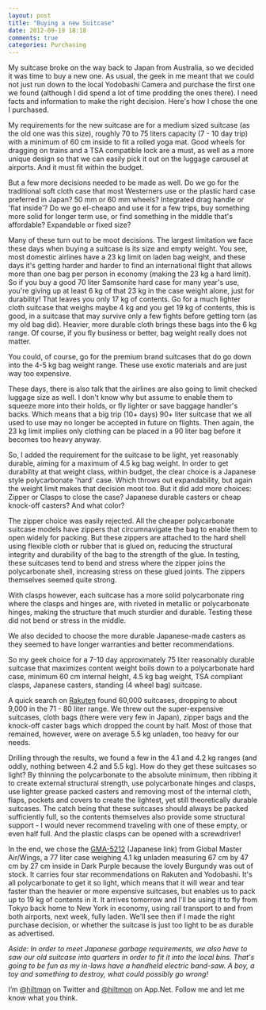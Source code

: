 ```yaml
---
layout: post
title: "Buying a new Suitcase"
date: 2012-09-19 18:18
comments: true
categories: Purchasing
---
```


My suitcase broke on the way back to Japan from Australia, so we decided it was time to buy a new one. As usual, the geek in me meant that we could not just run down to the local Yodobashi Camera and purchase the first one we found (although I did spend a lot of time prodding the ones there). I need facts and information to make the right decision. Here's how I chose the one I purchased.

My requirements for the new suitcase are for a medium sized suitcase (as the old one was this size), roughly 70 to 75 liters capacity (7 - 10 day trip) with a minimum of 60 cm inside to fit a rolled yoga mat. Good wheels for dragging on trains and a TSA compatible lock are a must, as well as a more unique design so that we can easily pick it out on the luggage carousel at airports. And it must fit within the budget.

But a few more decisions needed to be made as well. Do we go for the traditional soft cloth case that most Westerners use or the plastic hard case preferred in Japan? 50 mm or 60 mm wheels? Integrated drag handle or 'flat inside'? Do we go el-cheapo and use it for a few trips, buy something more solid for longer term use, or find something in the middle that's affordable? Expandable or fixed size?

Many of these turn out to be moot decisions. The largest limitation we face these days when buying a suitcase is its size and empty weight. You see, most domestic airlines have a 23 kg limit on laden bag weight, and these days it's getting harder and harder to find an international flight that allows more than one bag per person in economy (making the 23 kg a hard limit). So if you buy a good 70 liter Samsonite hard case for many year's use, you're giving up at least 6 kg of that 23 kg in the case weight alone, just for durability! That leaves you only 17 kg of contents. Go for a much lighter cloth suitcase that weighs maybe 4 kg and you get 19 kg of contents, this is good, in a suitcase that may survive only a few fights before getting torn (as my old bag did). Heavier, more durable cloth brings these bags into the 6 kg range. Of course, if you fly business or better, bag weight really does not matter.

You could, of course, go for the premium brand suitcases that do go down into the 4-5 kg bag weight range. These use exotic materials and are just way too expensive.

These days, there is also talk that the airlines are also going to limit checked luggage size as well. I don't know why but assume to enable them to squeeze more into their holds, or fly lighter or save baggage handler's backs. Which means that a big trip (10+ days) 90+ liter suitcase that we all used to use may no longer be accepted in future on flights. Then again, the 23 kg limit implies only clothing can be placed in a 90 liter bag before it becomes too heavy anyway.

So, I added the requirement for the suitcase to be light, yet reasonably durable, aiming for a maximum of 4.5 kg bag weight. In order to get durability at that weight class, within budget, the clear choice is a Japanese style polycarbonate 'hard' case. Which throws out expandability, but again the weight limit makes that decision moot too. But it did add more choices: Zipper or Clasps to close the case? Japanese durable casters or cheap knock-off casters? And what color?

The zipper choice was easily rejected. All the cheaper polycarbonate suitcase models have zippers that circumnavigate the bag to enable them to open widely for packing. But these zippers are attached to the hard shell using flexible cloth or rubber that is glued on, reducing the structural integrity and durability of the bag to the strength of the glue. In testing, these suitcases tend to bend and stress where the zipper joins the polycarbonate shell, increasing stress on these glued joints. The zippers themselves seemed quite strong.

With clasps however, each suitcase has a more solid polycarbonate ring where the clasps and hinges are, with riveted in metallic or polycarbonate hinges, making the structure that much sturdier and durable. Testing these did not bend or stress in the middle. 

We also decided to choose the more durable Japanese-made casters as they seemed to have longer warranties and better recommendations.

So my geek choice for a 7-10 day approximately 75 liter reasonably durable suitcase that maximizes content weight boils down to a polycarbonate hard case, minimum 60 cm internal height, 4.5 kg bag weight, TSA compliant clasps, Japanese casters, standing (4 wheel bag) suitcase.

A quick search on [Rakuten](http://www.rakuten.co.jp) found 60,000 suitcases, dropping to about 9,000 in the 71 - 80 liter range. We threw out the super-expensive suitcases, cloth bags (there were very few in Japan), zipper bags and the knock-off caster bags which dropped the count by half. Most of those that remained, however, were on average 5.5 kg unladen, too heavy for our needs.

Drilling through the results, we found a few in the 4.1 and 4.2 kg ranges (and oddly, nothing between 4.2 and 5.5 kg). How do they get these suitcases so light? By thinning the polycarbonate to the absolute minimum, then ribbing it to create external structural strength, use polycarbonate hinges and clasps, use lighter grease packed casters and removing most of the internal cloth, flaps, pockets and covers to create the lightest, yet still theoretically durable suitcases. The catch being that these suitcases should always be packed sufficiently full, so the contents themselves also provide some structural support - I would never recommend traveling with one of these empty, or even half full. And the plastic clasps can be opened with a screwdriver!

In the end, we chose the [GMA-5212](http://item.rakuten.co.jp/la-park/gma-5212/) (Japanese link) from Global Master Air/Wings, a 77 liter case weighing 4.1 kg unladen measuring 67 cm by 47 cm by 27 cm inside in Dark Purple because the lovely Burgundy was out of stock. It carries four star recommendations on Rakuten and Yodobashi. It's all polycarbonate to get it so light, which means that it will wear and tear faster than the heavier or more expensive suitcases, but enables us to pack up to 19 kg of contents in it. It arrives tomorrow and I'll be using it to fly from Tokyo back home to New York in economy, using rail transport to and from both airports, next week, fully laden. We'll see then if I made the right purchase decision, or whether the suitcase is just too light to be as durable as advertised.

*Aside: In order to meet Japanese garbage requirements, we also have to saw our old suitcase into quarters in order to fit it into the local bins. That's going to be fun as my in-laws have a handheld electric band-saw. A boy, a toy and something to destroy, what could possibly go wrong!*

I’m [@hiltmon](https://https://twitter.com/hiltmon) on Twitter and [@hiltmon](https://alpha.app.net/hiltmon) on App.Net. Follow me and let me know what you think.